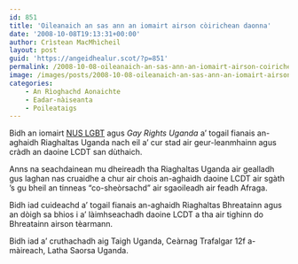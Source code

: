 ```yaml
---
id: 851
title: 'Oileanaich an sas ann an iomairt airson còirichean daonna'
date: '2008-10-08T19:13:31+00:00'
author: Crìstean MacMhìcheil
layout: post
guid: 'https://angeidhealur.scot/?p=851'
permalink: /2008-10-08-oileanaich-an-sas-ann-an-iomairt-airson-coirichean-daonna/
image: /images/posts/2008-10-08-oileanaich-an-sas-ann-an-iomairt-airson-coirichean-daonna.webp
categories:
    - An Rìoghachd Aonaichte
    - Eadar-nàiseanta
    - Poileataigs
---
```


Bidh an iomairt [NUS LGBT](https://www.nusconnect.org.uk/liberation/lgbt-students "NUS LGBT") agus *Gay Rights Uganda* a’ togail fianais an-aghaidh Riaghaltas Uganda nach eil a’ cur stad air geur-leanmhainn agus cràdh an daoine LCDT san dùthaich.

Anns na seachdainean mu dheireadh tha Riaghaltas Uganda air gealladh gus laghan nas cruaidhe a chur air chois an-aghaidh daoine LCDT air sgàth ’s gu bheil an tinneas “co-sheòrsachd” air sgaoileadh air feadh Afraga.

Bidh iad cuideachd a’ togail fianais an-aghaidh Riaghaltas Bhreatainn agus an dòigh sa bhios i a’ làimhseachadh daoine LCDT a tha air tighinn do Bhreatainn airson tèarmann.

Bidh iad a’ cruthachadh aig Taigh Uganda, Ceàrnag Trafalgar 12f a-màireach, Latha Saorsa Uganda.
